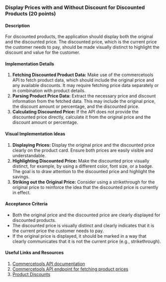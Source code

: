 ### Display Prices with and Without Discount for Discounted Products (20 points)

#### Description
For discounted products, the application should display both the original and the discounted price. The discounted price, which is the current price the customer needs to pay, should be made visually distinct to highlight the discount and value for the customer.

#### Implementation Details
1. **Fetching Discounted Product Data:** Make use of the commercetools API to fetch product data, which should include the original price and any available discounts. It may require fetching price data separately or in combination with product details.
2. **Parsing Product Price Data:** Extract the necessary price and discount information from the fetched data. This may include the original price, the discount amount or percentage, and the discounted price.
3. **Calculating Discounted Price:** If the API does not provide the discounted price directly, calculate it from the original price and the discount amount or percentage.

#### Visual Implementation Ideas
1. **Displaying Prices:** Display the original price and the discounted price clearly on the product card. Ensure both prices are easily visible and understandable.
2. **Highlighting Discounted Price:** Make the discounted price visually distinct, for example, by using a different color, font size, or a badge. The goal is to draw attention to the discounted price and highlight the savings.
3. **Striking out the Original Price:** Consider using a strikethrough for the original price to reinforce the idea that the discounted price is currently in effect.

#### Acceptance Criteria
- Both the original price and the discounted price are clearly displayed for discounted products.
- The discounted price is visually distinct and clearly indicates that it is the current price the customer needs to pay.
- If the original price is displayed, it should be marked in a way that clearly communicates that it is not the current price (e.g., strikethrough).

#### Useful Links and Resources
1. [Commercetools API documentation](https://docs.commercetools.com/api)
2. [Commercetools API endpoint for fetching product prices](https://docs.commercetools.com/api/projects/products#productvariantdraft)
3. [Product Discounts](https://docs.commercetools.com/api/projects/productDiscounts)
